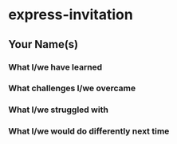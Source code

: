 # express-invitation
## Your Name(s) 
### What I/we have learned
### What challenges I/we overcame
### What I/we struggled with
### What I/we would do differently next time
